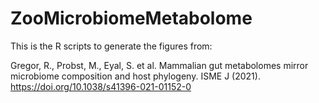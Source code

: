 # ZooMicrobiomeMetabolome
This is the R scripts to generate the figures from:

Gregor, R., Probst, M., Eyal, S. et al. Mammalian gut metabolomes mirror microbiome composition and host phylogeny. ISME J (2021). https://doi.org/10.1038/s41396-021-01152-0



